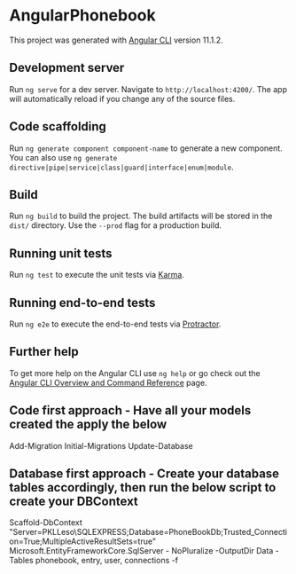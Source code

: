 # AngularPhonebook

This project was generated with [Angular CLI](https://github.com/angular/angular-cli) version 11.1.2.

## Development server

Run `ng serve` for a dev server. Navigate to `http://localhost:4200/`. The app will automatically reload if you change any of the source files.

## Code scaffolding

Run `ng generate component component-name` to generate a new component. You can also use `ng generate directive|pipe|service|class|guard|interface|enum|module`.

## Build

Run `ng build` to build the project. The build artifacts will be stored in the `dist/` directory. Use the `--prod` flag for a production build.

## Running unit tests

Run `ng test` to execute the unit tests via [Karma](https://karma-runner.github.io).

## Running end-to-end tests

Run `ng e2e` to execute the end-to-end tests via [Protractor](http://www.protractortest.org/).

## Further help

To get more help on the Angular CLI use `ng help` or go check out the [Angular CLI Overview and Command Reference](https://angular.io/cli) page.

## Code first approach - Have all your models created the apply the below
Add-Migration Initial-Migrations
Update-Database

## Database first approach - Create your database tables accordingly, then run the below script to create your DBContext
Scaffold-DbContext "Server=PKLLeso\\SQLEXPRESS;Database=PhoneBookDb;Trusted_Connection=True;MultipleActiveResultSets=true"
Microsoft.EntityFrameworkCore.SqlServer - NoPluralize -OutputDir Data -Tables phonebook, entry, user, connections -f